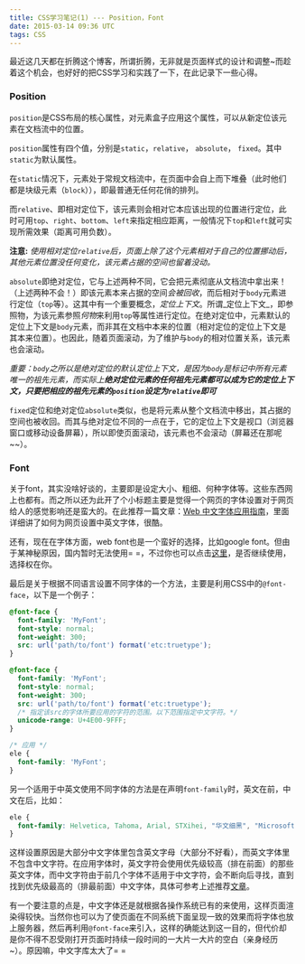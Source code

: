 ```yaml
---
title: CSS学习笔记(1) --- Position，Font
date: 2015-03-14 09:36 UTC
tags: CSS
---
```


最近这几天都在折腾这个博客，所谓折腾，无非就是页面样式的设计和调整~而趁着这个机会，也好好的把CSS学习和实践了一下，在此记录下一些心得。


### Position

`position`是CSS布局的核心属性，对元素盒子应用这个属性，可以从新定位该元素在文档流中的位置。

`position`属性有四个值，分别是`static`，`relative`， `absolute`， `fixed`。其中`static`为默认属性。

在`static`情况下，元素处于常规文档流中，在页面中会自上而下堆叠（此时他们都是块级元素（`block`）），即最普通无任何花俏的排列。

而`relative`、即相对定位下，该元素则会相对它本应该出现的位置进行定位，此时可用`top`、`right`、`bottom`、`left`来指定相应距离，一般情况下`top`和`left`就可实现所需效果（距离可用负数）。

**注意:** _使用相对定位`relative`后，页面上除了这个元素相对于自己的位置挪动后，其他元素位置没任何变化，该元素占据的空间也留着没动。_

`absolute`即绝对定位，它与上述两种不同，它会把元素彻底从文档流中拿出来！（上述两种不会！）即该元素本来占据的空间*会被回收*，而后相对于`body`元素进行定位（`top`等）。这其中有一个重要概念，_定位上下文_。所谓_定位上下文_，即参照物，为该元素参照*何物*来利用`top`等属性进行定位。在绝对定位中，元素默认的定位上下文是`body`元素，而非其在文档中本来的位置（相对定位的定位上下文是其本来位置）。也因此，随着页面滚动，为了维护与`body`的相对位置关系，该元素也会滚动。

_重要：`body`之所以是绝对定位的默认定位上下文，是因为`body`是标记中所有元素唯一的祖先元素，而实际上**绝对定位元素的任何祖先元素都可以成为它的定位上下文，只要把相应的祖先元素的`position`设定为`relative`即可**_

`fixed`定位和绝对定位`absolute`类似，也是将元素从整个文档流中移出，其占据的空间也被收回。而其与绝对定位不同的一点在于，它的定位上下文是视口（浏览器窗口或移动设备屏幕），所以即使页面滚动，该元素也不会滚动（屏幕还在那呢~~）。



### Font

关于font，其实没啥好谈的，主要即是设定大小、粗细、何种字体等。这些东西网上也都有。而之所以还为此开了个小标题主要是觉得一个网页的字体设置对于网页给人的感觉影响还是蛮大的。在此推荐一篇文章：[Web 中文字体应用指南](https://ruby-china.org/topics/14005)，里面详细讲了如何为网页设置中英文字体，很酷。

还有，现在在字体方面，web font也是一个蛮好的选择，比如google font。但由于某神秘原因，国内暂时无法使用= =，不过你也可以点击[这里](http://libs.useso.com/)，是否继续使用，选择权在你。

最后是关于根据不同语言设置不同字体的一个方法，主要是利用CSS中的`@font-face`，以下是一个例子：

```css
@font-face {
  font-family: 'MyFont';
  font-style: normal;
  font-weight: 300;
  src: url('path/to/font') format('etc:truetype');
}

@font-face {
  font-family: 'MyFont';
  font-style: normal;
  font-weight: 300;
  src: url('path/to/font') format('etc:truetype');
  /* 指定该src的字体所要应用的字符的范围。以下范围指定中文字符。*/
  unicode-range: U+4E00-9FFF;
}

/* 应用 */
ele {
  font-family: 'MyFont';
}
```

另一个适用于中英文使用不同字体的方法是在声明`font-family`时，英文在前，中文在后，比如：

```css
ele {
  font-family: Helvetica, Tahoma, Arial, STXihei, "华文细黑", "Microsoft YaHei", "微软雅黑", sans-serif;
}
```
这样设置原因是大部分中文字体里包含英文字母（大部分不好看），而英文字体里不包含中文字符。在应用字体时，英文字符会使用优先级较高（排在前面）的那些英文字体，而中文字符由于前几个字体不适用于中文字符，会不断向后寻找，直到找到优先级最高的（排最前面）中文字体，具体可参考上述推荐[文章](https://ruby-china.org/topics/14005)。

有一个要注意的点是，中文字体还是就根据各操作系统已有的来使用，这样页面渲染得较快。当然你也可以为了使页面在不同系统下面呈现一致的效果而将字体也放上服务器，然后再利用`@font-face`来引入，这样的确能达到这一目的，但代价却是你不得不忍受刚打开页面时持续一段时间的一大片一大片的空白（亲身经历~）。原因嘛，中文字库太大了= =
